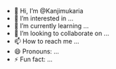 - 👋 Hi, I’m @Kanjimukaria
- 👀 I’m interested in ...
- 🌱 I’m currently learning ...
- 💞️ I’m looking to collaborate on ...
- 📫 How to reach me ...
- 😄 Pronouns: ...
- ⚡ Fun fact: ...

<!---
Kanjimukaria/Kanjimukaria is a ✨ special ✨ repository because its `README.md` (this file) appears on your GitHub profile.
You can click the Preview link to take a look at your changes.
--->
